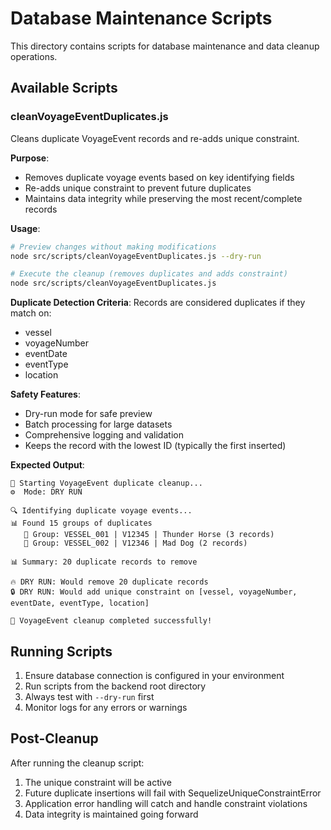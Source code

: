 # Database Maintenance Scripts

This directory contains scripts for database maintenance and data cleanup operations.

## Available Scripts

### cleanVoyageEventDuplicates.js

Cleans duplicate VoyageEvent records and re-adds unique constraint.

**Purpose**: 
- Removes duplicate voyage events based on key identifying fields
- Re-adds unique constraint to prevent future duplicates
- Maintains data integrity while preserving the most recent/complete records

**Usage**:
```bash
# Preview changes without making modifications
node src/scripts/cleanVoyageEventDuplicates.js --dry-run

# Execute the cleanup (removes duplicates and adds constraint)
node src/scripts/cleanVoyageEventDuplicates.js
```

**Duplicate Detection Criteria**:
Records are considered duplicates if they match on:
- vessel
- voyageNumber  
- eventDate
- eventType
- location

**Safety Features**:
- Dry-run mode for safe preview
- Batch processing for large datasets
- Comprehensive logging and validation
- Keeps the record with the lowest ID (typically the first inserted)

**Expected Output**:
```
🚀 Starting VoyageEvent duplicate cleanup...
⚙️  Mode: DRY RUN

🔍 Identifying duplicate voyage events...
📊 Found 15 groups of duplicates
   📍 Group: VESSEL_001 | V12345 | Thunder Horse (3 records)
   📍 Group: VESSEL_002 | V12346 | Mad Dog (2 records)
   
📊 Summary: 20 duplicate records to remove

🔥 DRY RUN: Would remove 20 duplicate records
🔒 DRY RUN: Would add unique constraint on [vessel, voyageNumber, eventDate, eventType, location]

🎉 VoyageEvent cleanup completed successfully!
```

## Running Scripts

1. Ensure database connection is configured in your environment
2. Run scripts from the backend root directory
3. Always test with `--dry-run` first
4. Monitor logs for any errors or warnings

## Post-Cleanup

After running the cleanup script:
1. The unique constraint will be active
2. Future duplicate insertions will fail with SequelizeUniqueConstraintError
3. Application error handling will catch and handle constraint violations
4. Data integrity is maintained going forward